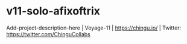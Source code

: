 # v11-solo-afixoftrix
Add-project-description-here | Voyage-11 | https://chingu.io/ | Twitter: https://twitter.com/ChinguCollabs
